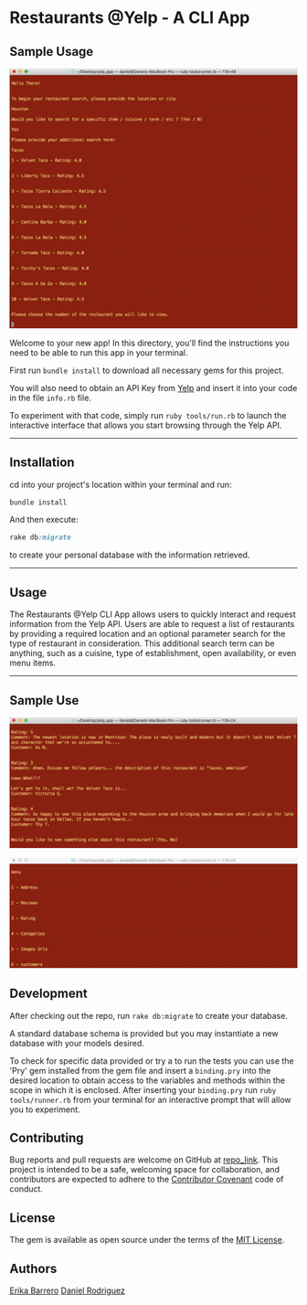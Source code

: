 # Restaurants @Yelp - A CLI App

## Sample Usage

![Display Results](sample_use_images/display_results.png 'Displaying Query Results -Sample')

Welcome to your new app! In this directory, you'll find the instructions you need to be able to run this app in your terminal.

First run `bundle install` to download all necessary gems for this project.

You will also need to obtain an API Key from [Yelp](https://www.yelp.com/developers/v3/manage_app) and insert it into your code in the file `info.rb` file.

To experiment with that code, simply run `ruby tools/run.rb` to launch the interactive interface that allows you start browsing through the Yelp API.

---

## Installation

cd into your project's location within your terminal and run:

```Ruby
bundle install
```

And then execute:

```Ruby
rake db:migrate
```

to create your personal database with the information retrieved.

---

## Usage

The Restaurants @Yelp CLI App allows users to quickly interact and request information from the Yelp API. Users are able to request a list of restaurants by providing a required location and an optional parameter search for the type of restaurant in consideration.
This additional search term can be anything, such as a cuisine, type of establishment, open availability, or even menu items.

---

## Sample Use

![Menu](sample_use_images/display_menu.png 'Displaying Menu -Sample')

![Reviews](sample_use_images/display_reviews.png 'Displaying Review Results -Sample')

## Development

After checking out the repo, run `rake db:migrate` to create your database.

A standard database schema is provided but you may instantiate a new database with your models desired.

To check for specific data provided or try a to run the tests you can use the 'Pry' gem installed from the gem file and insert a `binding.pry` into the desired location to obtain access to the variables and methods within the scope in which it is enclosed.
After inserting your `binding.pry` run `ruby tools/runner.rb` from your terminal for an interactive prompt that will allow you to experiment.

## Contributing

Bug reports and pull requests are welcome on GitHub at [repo_link](https://github.com/danrodz/yelp_app). This project is intended to be a safe, welcoming space for collaboration, and contributors are expected to adhere to the [Contributor Covenant](http://contributor-covenant.org) code of conduct.

## License

The gem is available as open source under the terms of the [MIT License](https://opensource.org/licenses/MIT).

## Authors

[Erika Barrero](https://github.com/e-barr)
[Daniel Rodriguez](https://github.com/danrodz)
